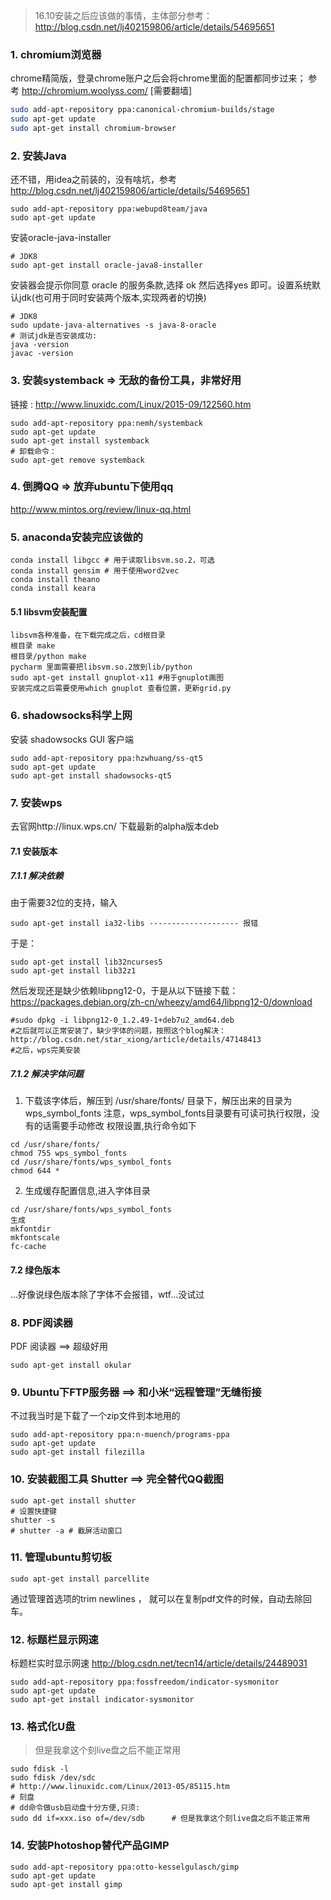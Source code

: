 >16.10安装之后应该做的事情，主体部分参考：
http://blog.csdn.net/lj402159806/article/details/54695651

### 1. chromium浏览器
chrome精简版，登录chrome账户之后会将chrome里面的配置都同步过来；
参考 http://chromium.woolyss.com/  [需要翻墙]
```bash
sudo add-apt-repository ppa:canonical-chromium-builds/stage
sudo apt-get update
sudo apt-get install chromium-browser
```
### 2. 安装Java 
还不错，用idea之前装的，没有啥坑，参考 http://blog.csdn.net/lj402159806/article/details/54695651
``` 
sudo add-apt-repository ppa:webupd8team/java
sudo apt-get update 
```
安装oracle-java-installer
```
# JDK8
sudo apt-get install oracle-java8-installer
```
安装器会提示你同意 oracle 的服务条款,选择 ok
然后选择yes 即可。设置系统默认jdk(也可用于同时安装两个版本,实现两者的切换)
```
# JDK8
sudo update-java-alternatives -s java-8-oracle
# 测试jdk是否安装成功:
java -version
javac -version
```

### 3. 安装systemback  => 无敌的备份工具，非常好用
链接 : http://www.linuxidc.com/Linux/2015-09/122560.htm
```
sudo add-apt-repository ppa:nemh/systemback
sudo apt-get update
sudo apt-get install systemback
# 卸载命令：
sudo apt-get remove systemback
```

### 4. 倒腾QQ  => 放弃ubuntu下使用qq
http://www.mintos.org/review/linux-qq.html

### 5. anaconda安装完应该做的
```
conda install libgcc # 用于读取libsvm.so.2，可选
conda install gensim # 用于使用word2vec
conda install theano
conda install keara
```
#### 5.1 libsvm安装配置
```
libsvm各种准备，在下载完成之后，cd根目录
根目录 make
根目录/python make
pycharm 里面需要把libsvm.so.2放到lib/python
sudo apt-get install gnuplot-x11 #用于gnuplot画图
安装完成之后需要使用which gnuplot 查看位置，更新grid.py
```
### 6. shadowsocks科学上网
安装 shadowsocks GUI 客户端
```
sudo add-apt-repository ppa:hzwhuang/ss-qt5
sudo apt-get update
sudo apt-get install shadowsocks-qt5
```
### 7. 安装wps
去官网http://linux.wps.cn/ 下载最新的alpha版本deb
#### 7.1 安装版本
##### 7.1.1 解决依赖
由于需要32位的支持，输入
```
sudo apt-get install ia32-libs -------------------- 报错
```
于是：
```
sudo apt-get install lib32ncurses5
sudo apt-get install lib32z1
```
然后发现还是缺少依赖libpng12-0，于是从以下链接下载：
https://packages.debian.org/zh-cn/wheezy/amd64/libpng12-0/download
```
#sudo dpkg -i libpng12-0_1.2.49-1+deb7u2_amd64.deb
#之后就可以正常安装了，缺少字体的问题，按照这个blog解决：
http://blog.csdn.net/star_xiong/article/details/47148413
#之后，wps完美安装
```
##### 7.1.2 解决字体问题
1. 下载该字体后，解压到 /usr/share/fonts/  目录下，解压出来的目录为wps_symbol_fonts
注意，wps_symbol_fonts目录要有可读可执行权限，没有的话需要手动修改
权限设置,执行命令如下
```
cd /usr/share/fonts/
chmod 755 wps_symbol_fonts
cd /usr/share/fonts/wps_symbol_fonts 
chmod 644 *
```
2. 生成缓存配置信息,进入字体目录
```
cd /usr/share/fonts/wps_symbol_fonts
生成
mkfontdir
mkfontscale
fc-cache
```
#### 7.2 绿色版本
...好像说绿色版本除了字体不会报错，wtf...没试过

### 8. PDF阅读器
PDF 阅读器   ==> 超级好用
```
sudo apt-get install okular
```
### 9. Ubuntu下FTP服务器  ==> 和小米“远程管理”无缝衔接
不过我当时是下载了一个zip文件到本地用的
```
sudo add-apt-repository ppa:n-muench/programs-ppa
sudo apt-get update
sudo apt-get install filezilla
```
### 10. 安装截图工具 Shutter  ==>  完全替代QQ截图
```
sudo apt-get install shutter
# 设置快捷键
shutter -s
# shutter -a # 截屏活动窗口
```
### 11. 管理ubuntu剪切板
```
sudo apt-get install parcellite
```
通过管理首选项的trim newlines ， 就可以在复制pdf文件的时候，自动去除回车。

### 12. 标题栏显示网速
标题栏实时显示网速
http://blog.csdn.net/tecn14/article/details/24489031
```
sudo add-apt-repository ppa:fossfreedom/indicator-sysmonitor  
sudo apt-get update  
sudo apt-get install indicator-sysmonitor 
```

### 13. 格式化U盘
>但是我拿这个刻live盘之后不能正常用<br>
```
sudo fdisk -l
sudo fdisk /dev/sdc
# http://www.linuxidc.com/Linux/2013-05/85115.htm
# 刻盘 
# dd命令做usb启动盘十分方便,只须:
sudo dd if=xxx.iso of=/dev/sdb      # 但是我拿这个刻live盘之后不能正常用
```

### 14. 安装Photoshop替代产品GIMP
```
sudo add-apt-repository ppa:otto-kesselgulasch/gimp
sudo apt-get update
sudo apt-get install gimp
```